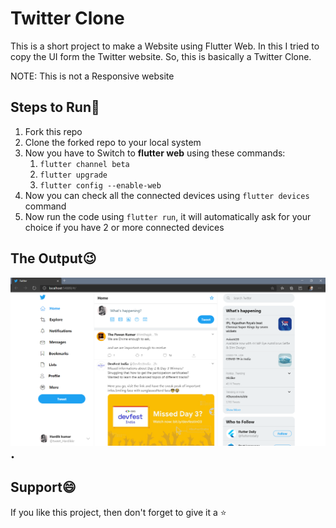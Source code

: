 # Twitter Clone
This is a short project to make a Website using Flutter Web. 
In this I tried to copy the UI form the Twitter website. 
So, this is basically a Twitter Clone.

NOTE: This is not a Responsive website


## Steps to Run🥱
1. Fork this repo
2. Clone the forked repo to your local system
3. Now you have to Switch to **flutter web** using these commands:
   1. `flutter channel beta`
   2. `flutter upgrade`
   3.  `flutter config --enable-web`
4. Now you can check all the connected devices using `flutter devices` command
5. Now run the code using `flutter run`, it will automatically ask for your choice if you have 2 or more connected devices


## The Output😉
<img align='left' src="assets/screenshot.png">

##  .

## Support😄
If you like this project, then don't forget to give it a ⭐
